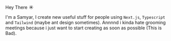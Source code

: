 Hey There ☀

I'm a Samyar, I create new useful stuff for people using `Next.js`, `Typescript` and `Tailwind` (maybe ant design sometimes). Annnnd i kinda hate grooming meetings because i just want to start creating as soon as possible (This is Bad).
